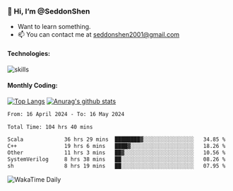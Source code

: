 ### 👋 Hi, I’m @SeddonShen
- Want to learn something.
- 📫 You can contact me at seddonshen2001@gmail.com

#### Technologies:

![skills](https://skillicons.dev/icons?i=scala,js,html,css,bootstrap,jquery,c,cpp,cloudflare,django,docker,flask,git,github,githubactions,linux,latex,mysql,nodejs,ps,php,pr,py,raspberrypi,redis,unreal,v,vscode,vue,bash)

#### Monthly Coding:
[![Top Langs](https://github-readme-stats.vercel.app/api/top-langs?username=seddonshen&show_icons=true&locale=en&layout=compact&hide=html&langs_count=8)](https://github.com/SeddonShen/)
[![Anurag's github stats](https://github-readme-stats.vercel.app/api?username=SeddonShen&count_private=true&show_icons=true)](https://github.com/anuraghazra/github-readme-stats)
<!--START_SECTION:waka-->

```txt
From: 16 April 2024 - To: 16 May 2024

Total Time: 104 hrs 40 mins

Scala             36 hrs 29 mins  ████████▓░░░░░░░░░░░░░░░░   34.85 %
C++               19 hrs 6 mins   ████▓░░░░░░░░░░░░░░░░░░░░   18.26 %
Other             11 hrs 3 mins   ██▓░░░░░░░░░░░░░░░░░░░░░░   10.56 %
SystemVerilog     8 hrs 38 mins   ██░░░░░░░░░░░░░░░░░░░░░░░   08.26 %
sh                8 hrs 19 mins   ██░░░░░░░░░░░░░░░░░░░░░░░   07.95 %
```

<!--END_SECTION:waka-->

![WakaTime Daily](https://wakatime.com/share/@seddon2001/61a7e342-5f12-4fea-bf92-1fac161e97d6.svg)
<!---
SeddonShen/SeddonShen is a ✨ special ✨ repository because its `README.md` (this file) appears on your GitHub profile.
You can click the Preview link to take a look at your changes.
--->
